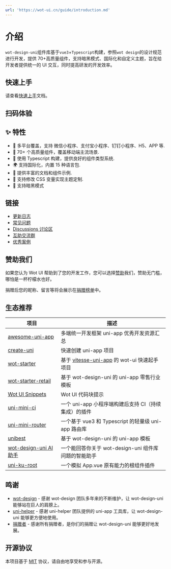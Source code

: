 ```yaml
---
url: 'https://wot-ui.cn/guide/introduction.md'
---
```

# 介绍

`wot-design-uni`组件库基于`vue3`+`Typescript`构建，参照`wot design`的设计规范进行开发，提供 70+高质量组件，支持暗黑模式、国际化和自定义主题，旨在给开发者提供统一的 UI 交互，同时提高研发的开发效率。

## 快速上手

请查看[快速上手](/guide/quick-use.html)文档。

## 扫码体验

## ✨ 特性

* 🎯 多平台覆盖，支持 微信小程序、支付宝小程序、钉钉小程序、H5、APP 等.
* 🚀 70+ 个高质量组件，覆盖移动端主流场景.
* 💪 使用 Typescript 构建，提供良好的组件类型系统.
* 🌍 支持国际化，内置 15 种语言包.
* 📖 提供丰富的文档和组件示例.
* 🎨 支持修改 CSS 变量实现主题定制.
* 🍭 支持暗黑模式

## 链接

* [更新日志](/guide/changelog)
* [常见问题](/guide/common-problems)
* [Discussions 讨论区](https://github.com/Moonofweisheng/wot-design-uni/discussions)
* [互助交流群](/guide/join-group.html)
* [优秀案例](/guide/cases)

## 赞助我们

如果您认为 Wot UI 帮助到了您的开发工作，您可以选择[赞助](/reward/reward.html)我们，赞助无门槛，哪怕是一杯柠檬水也好。

捐赠后您的昵称、留言等将会展示在[捐赠榜单](/reward/donor.html)中。

## 生态推荐

| 项目                                                                                                        | 描述                                                 |
| ----------------------------------------------------------------------------------------------------------- | ---------------------------------------------------- |
| [awesome-uni-app](https://github.com/uni-helper/awesome-uni-app)                                            | 多端统一开发框架 uni-app 优秀开发资源汇总            |
| [create-uni](https://github.com/uni-helper/create-uni)                                                      | 快速创建 uni-app 项目                                |
| [wot-starter](https://github.com/wot-ui/wot-starter)                  | 基于 [vitesse-uni-app](https://github.com/uni-helper/vitesse-uni-app) 的 wot-ui 快速起手项目     |
| [wot-starter-retail](https://github.com/Moonofweisheng/wot-starter-retail)                                  | 基于 wot-design-uni 的 uni-app 零售行业模板          |
| [Wot UI Snippets](https://marketplace.visualstudio.com/items?itemName=kiko.wot-design-uni-snippets) | Wot UI 代码块提示                            |
| [uni-mini-ci](https://github.com/Moonofweisheng/uni-mini-ci)                                                | 一个 uni-app 小程序端构建后支持 CI（持续集成）的插件 |
| [uni-mini-router](https://github.com/Moonofweisheng/uni-mini-router)                                        | 一个基于 vue3 和 Typescript 的轻量级 uni-app 路由库  |
| [unibest](https://github.com/unibest-tech/unibest)                                                              | 基于 wot-design-uni 的 uni-app 模板                  |
| [wot-design-uni AI 助手](https://www.coze.cn/store/bot/7347916532258701363)                                 | 一个能回答你关于 wot-design-uni 组件库问题的智能助手 |
| [uni-ku-root](https://github.com/uni-ku/root)                                                               | 一个模拟 App.vue 原有能力的根组件插件                |

## 鸣谢

* [wot-design](https://github.com/jd-ftf/wot-design-mini) - 感谢 wot-design 团队多年来的不断维护，让 wot-design-uni 能够站在巨人的肩膀上。
* [uni-helper](https://github.com/uni-helper) - 感谢 uni-helper 团队提供的 uni-app 工具库，让 wot-design-uni 能够更方便地使用。
* [捐赠者](https://wot-ui.cn/reward/donor.html) - 感谢所有捐赠者，是你们的捐赠让 wot-design-uni 能够更好地发展。

## 开源协议

本项目基于 [MIT](https://zh.wikipedia.org/wiki/MIT%E8%A8%B1%E5%8F%AF%E8%AD%89) 协议，请自由地享受和参与开源。
